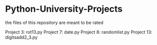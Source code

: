 # Python-University-Projects
the files of this repository are meant to be rated 

Project 3: rot13.py
Project 7: date.py
Project 8: randomlist.py
Project 13: digitsadd2_3.py
